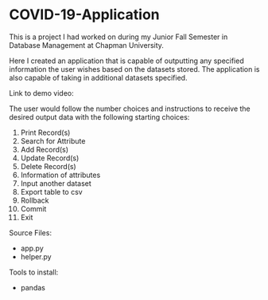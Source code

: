 # COVID-19-Application

This is a project I had worked on during my Junior Fall Semester in Database Management at Chapman University. 

Here I created an application that is capable of outputting any specified information the user wishes based on the datasets stored. The application is also capable of taking in additional datasets specified. 

Link to demo video: 

The user would follow the number choices and instructions to receive the desired output data with the following starting choices:
1) Print Record(s)
2) Search for Attribute
3) Add Record(s)
4) Update Record(s)
5) Delete Record(s)
6) Information of attributes
7) Input another dataset
8) Export table to csv
9) Rollback
10) Commit
11) Exit

Source Files:
- app.py
- helper.py

Tools to install:
- pandas

